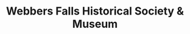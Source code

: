 ---
layout: repo
title: "Webbers Falls Historical Society & Museum"
id: 24737
permalink: repos/24737/
---